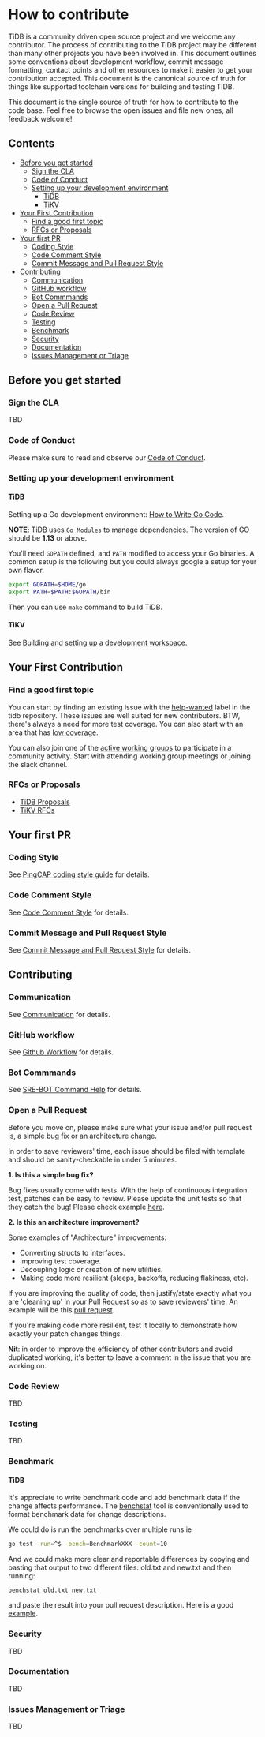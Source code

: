 # How to contribute

TiDB is a community driven open source project and we welcome any contributor.
The process of contributing to the TiDB project may be different than many
other projects you have been involved in. This document outlines some
conventions about development workflow, commit message formatting, contact
points and other resources to make it easier to get your contribution accepted.
This document is the canonical source of truth for things like supported
toolchain versions for building and testing TiDB.

This document is the single source of truth for how to contribute to the code
base. Feel free to browse the open issues and file new ones, all feedback
welcome!

## Contents

<!-- vim-markdown-toc GFM -->

* [Before you get started](#before-you-get-started)
    * [Sign the CLA](#sign-the-cla)
    * [Code of Conduct](#code-of-conduct)
    * [Setting up your development environment](#setting-up-your-development-environment)
        * [TiDB](#tidb)
        * [TiKV](#tikv)
* [Your First Contribution](#your-first-contribution)
    * [Find a good first topic](#find-a-good-first-topic)
    * [RFCs or Proposals](#rfcs-or-proposals)
* [Your first PR](#your-first-pr)
    * [Coding Style](#coding-style)
    * [Code Comment Style](#code-comment-style)
    * [Commit Message and Pull Request Style](#commit-message-and-pull-request-style)
* [Contributing](#contributing)
    * [Communication](#communication)
    * [GitHub workflow](#github-workflow)
    * [Bot Commmands](#bot-commmands)
    * [Open a Pull Request](#open-a-pull-request)
    * [Code Review](#code-review)
    * [Testing](#testing)
    * [Benchmark](#benchmark)
    * [Security](#security)
    * [Documentation](#documentation)
    * [Issues Management or Triage](#issues-management-or-triage)

<!-- vim-markdown-toc -->

## Before you get started

### Sign the CLA

TBD

### Code of Conduct

Please make sure to read and observe our [Code of Conduct](../CODE_OF_CONDUCT.md).

### Setting up your development environment

#### TiDB

Setting up a Go development environment: [How to Write Go Code](http://golang.org/doc/code.html).

**NOTE**: TiDB uses [`Go Modules`](https://github.com/golang/go/wiki/Modules)
to manage dependencies. The version of GO should be **1.13** or above.

You'll need `GOPATH` defined, and `PATH` modified to access your Go binaries. A
common setup is the following but you could always google a setup for your own
flavor.

```sh
export GOPATH=$HOME/go
export PATH=$PATH:$GOPATH/bin
```

Then you can use `make` command to build TiDB.

#### TiKV

See [Building and setting up a development
workspace](https://github.com/tikv/tikv/blob/master/CONTRIBUTING.md#building-and-setting-up-a-development-workspace).

## Your First Contribution

### Find a good first topic

You can start by finding an existing issue with the
[help-wanted](https://github.com/pingcap/tidb/issues?q=is%3Aissue+is%3Aopen+label%3A%22help+wanted%22)
label in the tidb repository. These issues are well suited for new contributors. BTW,
there's always a need for more test coverage. You can also start with an area
that has [low coverage](https://codecov.io/gh/pingcap/tidb).

You can also join one of the [active working groups](../working-groups) to
participate in a community activity. Start with attending working group meetings or
joining the slack channel.

### RFCs or Proposals

* [TiDB Proposals](https://github.com/pingcap/tidb/tree/master/docs/design)
* [TiKV RFCs](https://github.com/tikv/rfcs)

## Your first PR

### Coding Style

See [PingCAP coding style guide](https://github.com/pingcap/style-guide) for details.

### Code Comment Style

See [Code Comment Style](./code-comment-style.md) for details.

### Commit Message and Pull Request Style

See [Commit Message and Pull Request Style](./commit-message-pr-style.md) for details.

## Contributing

### Communication

See [Communication](../communicating.md) for details.

### GitHub workflow

See [Github Workflow](./workflow.md) for details.

### Bot Commmands

See [SRE-BOT Command Help](./command-help.md) for details.

### Open a Pull Request

Before you move on, please make sure what your issue and/or pull request is, a
simple bug fix or an architecture change.

In order to save reviewers' time, each issue should be filed with template and
should be sanity-checkable in under 5 minutes.

**1. Is this a simple bug fix?**

Bug fixes usually come with tests. With the help of continuous integration
test, patches can be easy to review. Please update the unit tests so that they
catch the bug! Please check example
[here](https://github.com/pingcap/tidb/pull/2808).

**2. Is this an architecture improvement?**

Some examples of "Architecture" improvements:

- Converting structs to interfaces.
- Improving test coverage.
- Decoupling logic or creation of new utilities.
- Making code more resilient (sleeps, backoffs, reducing flakiness, etc).

If you are improving the quality of code, then justify/state exactly what you
are 'cleaning up' in your Pull Request so as to save reviewers' time. An
example will be this [pull request](https://github.com/pingcap/tidb/pull/3113).

If you're making code more resilient, test it locally to demonstrate how
exactly your patch changes things.

**Nit**: in order to improve the efficiency of other contributors and avoid
duplicated working, it's better to leave a comment in the issue that you are
working on.

### Code Review

TBD

### Testing

TBD

### Benchmark

#### TiDB

It's appreciate to write benchmark code and add benchmark data if the change affects performance. The [benchstat](https://godoc.org/golang.org/x/perf/cmd/benchstat) tool is conventionally used to format benchmark data for change descriptions.

We could do is run the benchmarks over multiple runs ie

```bash
go test -run=^$ -bench=BenchmarkXXX -count=10
```

And we could make more clear and reportable differences by copying and pasting that output to two different files: old.txt and new.txt and then running: 

```
benchstat old.txt new.txt
```

and paste the result into your pull request description. Here is a good [example](https://github.com/pingcap/tidb/pull/11937#issue-312318946).

### Security

TBD

### Documentation

TBD

### Issues Management or Triage

TBD
